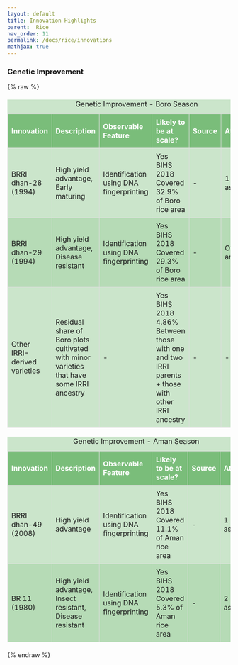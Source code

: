 ```yaml
---
layout: default
title: Innovation Highlights
parent:  Rice
nav_order: 11
permalink: /docs/rice/innovations
mathjax: true
---
```




### Genetic Improvement 

{% raw %}
<style>
/* Custom Table Styling */
.custom-table {
  background-color: rgba(0, 128, 0, 0.2); /* Light green */
  border-collapse: collapse;
  width: 100%;
  margin: 20px 0;
  font-size: 1rem;
}

.custom-table th {
  background-color: rgba(0, 128, 0, 0.4); /* Darker green */
  color: white;
  text-align: left;
  padding: 8px;
}

.custom-table th, .custom-table td {
  border: 1px solid #ddd;
  padding: 8px;
}

.custom-table tr:nth-child(even) {
  background-color: rgba(0, 128, 0, 0.1); /* Alternating row color */
}

.custom-table tr:hover {
  background-color: rgba(0, 128, 0, 0.3); /* Highlight on hover */
}
</style>

<table class="custom-table">
   <caption>Genetic Improvement - Boro Season</caption>
<thead>
  <tr>
    <th>Innovation</th>
    <th>Description</th>
    <th>Observable Feature</th>
    <th>Likely to be at scale?</th>
    <th>Source</th>
    <th>Attribution</th>
  </tr>
</thead>
<tbody>
  <tr>
    <td>BRRI dhan-28 (1994)</td>
    <td>High yield advantage, Early maturing</td>
    <td>Identification using DNA fingerprinting</td>
    <td>Yes<br>BIHS 2018<br>Covered 32.9% of Boro rice area</td>
    <td>-</td>
    <td>1 IRRI line as parent</td>
  </tr>
  <tr>
    <td>BRRI dhan-29 (1994)</td>
    <td>High yield advantage, Disease resistant</td>
    <td>Identification using DNA fingerprinting</td>
    <td>Yes<br>BIHS 2018<br>Covered 29.3% of Boro rice area</td>
    <td>-</td>
    <td>Other IRRI ancestry</td>
  </tr>
  <tr>
    <td>Other IRRI-derived varieties</td>
    <td>Residual share of Boro plots cultivated with minor varieties that have some IRRI ancestry</td>
    <td>-</td>
    <td>Yes<br>BIHS 2018<br>4.86%<br>Between those with one and two IRRI parents<br>+ those with other IRRI ancestry</td>
    <td>-</td>
    <td>-</td>
  </tr>
</tbody>
</table>



<table class="custom-table">
  <caption>Genetic Improvement - Aman Season</caption>
  <thead>
    <tr>
      <th>Innovation</th>
      <th>Description</th>
      <th>Observable Feature</th>
      <th>Likely to be at scale?</th>
      <th>Source</th>
      <th>Attribution</th>
    </tr>
  </thead>
  <tbody>
    <tr>
      <td>BRRI dhan-49 (2008)</td>
      <td>High yield advantage</td>
      <td>Identification using DNA fingerprinting</td>
      <td>
        Yes<br>
        BIHS 2018<br>
        Covered 11.1% of Aman rice area
      </td>
      <td>-</td>
      <td>1 IRRI line as parent</td>
    </tr>
    <tr>
      <td>BR 11 (1980)</td>
      <td>High yield advantage, Insect resistant, Disease resistant</td>
      <td>Identification using DNA fingerprinting</td>
      <td>
        Yes<br>
        BIHS 2018<br>
        Covered 5.3% of Aman rice area
      </td>
      <td>-</td>
      <td>2 IRRI lines as parent</td>
    </tr>
  </tbody>
</table>

{% endraw %}
